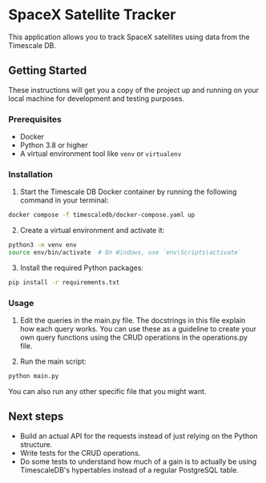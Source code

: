 # SpaceX Satellite Tracker

This application allows you to track SpaceX satellites using data from the Timescale DB.

## Getting Started

These instructions will get you a copy of the project up and running on your local machine for development and testing purposes.

### Prerequisites

- Docker
- Python 3.8 or higher
- A virtual environment tool like `venv` or `virtualenv`

### Installation

1. Start the Timescale DB Docker container by running the following command in your terminal:

```bash
docker compose -f timescaledb/docker-compose.yaml up
```

2. Create a virtual environment and activate it:

```bash
python3 -m venv env
source env/bin/activate  # On Windows, use `env\Scripts\activate`
```

3. Install the required Python packages:
```bash
pip install -r requirements.txt
```

### Usage
1. Edit the queries in the main.py file. The docstrings in this file explain how each query works. You can use these as a guideline to create your own query functions using the CRUD operations in the operations.py file.

2. Run the main script:

```bash
python main.py
```

You can also run any other specific file that you might want.

## Next steps

- Build an actual API for the requests instead of just relying on the Python structure.
- Write tests for the CRUD operations.
- Do some tests to understand how much of a gain is to actually be using TimescaleDB's hypertables instead of a regular PostgreSQL table.